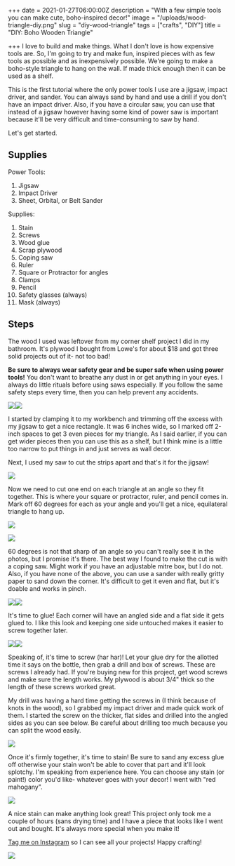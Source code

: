 
+++
date = 2021-01-27T06:00:00Z
description = "With a few simple tools you can make cute, boho-inspired decor!"
image = "/uploads/wood-triangle-diy.png"
slug = "diy-wood-triangle"
tags = ["crafts", "DIY"]
title = "DIY: Boho Wooden Triangle"

+++
I love to build and make things. What I don't love is how expensive tools are. So, I'm going to try and make fun, inspired pieces with as few tools as possible and as inexpensively possible. We're going to make a boho-style triangle to hang on the wall. If made thick enough then it can be used as a shelf.

This is the first tutorial where the only power tools I use are a jigsaw, impact driver, and sander. You can always sand by hand and use a drill if you don't have an impact driver. Also, if you have a circular saw, you can use that instead of a jigsaw however having some kind of power saw is important because it'll be very difficult and time-consuming to saw by hand.

Let's get started.

## Supplies

Power Tools:

1. Jigsaw
2. Impact Driver
3. Sheet, Orbital, or Belt Sander

Supplies:

 1. Stain
 2. Screws
 3. Wood glue
 4. Scrap plywood
 5. Coping saw
 6. Ruler
 7. Square or Protractor for angles
 8. Clamps
 9. Pencil
10. Safety glasses (always)
11. Mask (always)

## Steps

The wood I used was leftover from my corner shelf project I did in my bathroom. It's plywood I bought from Lowe's for about $18 and got three solid projects out of it- not too bad!

**Be sure to always wear safety gear and be super safe when using power tools!** You don't want to breathe any dust in or get anything in your eyes. I always do little rituals before using saws especially. If you follow the same safety steps every time, then you can help prevent any accidents.

![](/uploads/woodtrianglediy.jpg)![](/uploads/woodtrianglediy_1.jpg)

I started by clamping it to my workbench and trimming off the excess with my jigsaw to get a nice rectangle. It was 6 inches wide, so I marked off 2-inch spaces to get 3 even pieces for my triangle. As I said earlier, if you can get wider pieces then you can use this as a shelf, but I think mine is a little too narrow to put things in and just serves as wall decor.

Next, I used my saw to cut the strips apart and that's it for the jigsaw!

![](/uploads/woodtrianglediy_2.jpg)

Now we need to cut one end on each triangle at an angle so they fit together. This is where your square or protractor, ruler, and pencil comes in. Mark off 60 degrees for each as your angle and you'll get a nice, equilateral triangle to hang up.

![](/uploads/woodangleexample.png)

![](/uploads/woodtrianglediy_3.jpg)

60 degrees is not that sharp of an angle so you can't really see it in the photos, but I promise it's there. The best way I found to make the cut is with a coping saw. Might work if you have an adjustable mitre box, but I do not. Also, if you have none of the above, you can use a sander with really gritty paper to sand down the corner. It's difficult to get it even and flat, but it's doable and works in pinch.

![](/uploads/woodtrianglediy_4.jpg)![](/uploads/woodtrianglediy_5.jpg)

It's time to glue! Each corner will have an angled side and a flat side it gets glued to. I like this look and keeping one side untouched makes it easier to screw together later.

![](/uploads/woodtrianglediy_7.jpg)![](/uploads/woodtrianglediy_8.jpg)

Speaking of, it's time to screw (har har)! Let your glue dry for the allotted time it says on the bottle, then grab a drill and box of screws. These are screws I already had. If you're buying new for this project, get wood screws and make sure the length works. My plywood is about 3/4" thick so the length of these screws worked great.

My drill was having a hard time getting the screws in (I think because of knots in the wood), so I grabbed my impact driver and made quick work of them. I started the screw on the thicker, flat sides and drilled into the angled sides as you can see below. Be careful about drilling too much because you can split the wood easily.

![](/uploads/woodtrianglediy_9.jpg)

Once it's firmly together, it's time to stain! Be sure to sand any excess glue off otherwise your stain won't be able to cover that part and it'll look splotchy. I'm speaking from experience here. You can choose any stain (or paint!) color you'd like- whatever goes with your decor! I went with "red mahogany".

![](/uploads/woodtrianglediy_10.jpg)

A nice stain can make anything look great! This project only took me a couple of hours (sans drying time) and I have a piece that looks like I went out and bought. It's always more special when you make it!

[Tag me on Instagram](https://www.instagram.com/codyscraftcorner/) so I can see all your projects! Happy crafting!

![](/uploads/woodtrianglediy_11.jpg)
